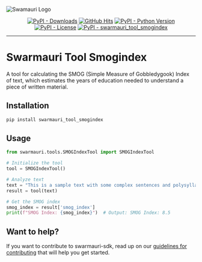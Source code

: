 
![Swamauri Logo](https://res.cloudinary.com/dbjmpekvl/image/upload/v1730099724/Swarmauri-logo-lockup-2048x757_hww01w.png)

<p align="center">
    <a href="https://pypi.org/project/swarmauri_tool_smogindex/">
        <img src="https://img.shields.io/pypi/dm/swarmauri_tool_smogindex" alt="PyPI - Downloads"/></a>
    <a href="https://github.com/swarmauri/swarmauri-sdk/pkgs/community/swarmauri_tool_smogindex/README.md">
        <img src="https://hits.seeyoufarm.com/api/count/incr/badge.svg?url=https://github.com/swarmauri/swarmauri-sdk/pkgs/community/swarmauri_tool_smogindex/README.md&count_bg=%2379C83D&title_bg=%23555555&icon=&icon_color=%23E7E7E7&title=hits&edge_flat=false" alt="GitHub Hits"/></a>
    <a href="https://pypi.org/project/swarmauri_tool_smogindex/">
        <img src="https://img.shields.io/pypi/pyversions/swarmauri_tool_smogindex" alt="PyPI - Python Version"/></a>
    <a href="https://pypi.org/project/swarmauri_tool_smogindex/">
        <img src="https://img.shields.io/pypi/l/swarmauri_tool_smogindex" alt="PyPI - License"/></a>
    <a href="https://pypi.org/project/swarmauri_tool_smogindex/">
        <img src="https://img.shields.io/pypi/v/swarmauri_tool_smogindex?label=swarmauri_tool_smogindex&color=green" alt="PyPI - swarmauri_tool_smogindex"/></a>
</p>

---

# Swarmauri Tool Smogindex

A tool for calculating the SMOG (Simple Measure of Gobbledygook) Index of text, which estimates the years of education needed to understand a piece of written material.

## Installation

```bash
pip install swarmauri_tool_smogindex
```

## Usage

```python
from swarmauri.tools.SMOGIndexTool import SMOGIndexTool

# Initialize the tool
tool = SMOGIndexTool()

# Analyze text
text = "This is a sample text with some complex sentences and polysyllabic words to test the SMOG Index calculation."
result = tool(text)

# Get the SMOG index
smog_index = result['smog_index']
print(f"SMOG Index: {smog_index}")  # Output: SMOG Index: 8.5
```

## Want to help?

If you want to contribute to swarmauri-sdk, read up on our [guidelines for contributing](https://github.com/swarmauri/swarmauri-sdk/blob/master/contributing.md) that will help you get started.

